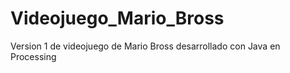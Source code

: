 # Videojuego_Mario_Bross
Version 1 de videojuego de Mario Bross desarrollado con Java en Processing
